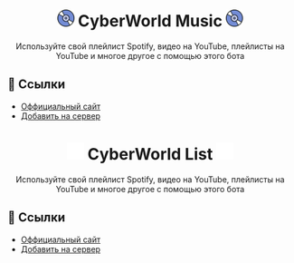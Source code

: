 <h1 align="center"><img src="./assets/cyberworld-music-logo.gif" width="30px"> CyberWorld Music <img src="./assets/cyberworld-music-logo.gif" width="30px"></h1>
<p align="center">Используйте свой плейлист Spotify, видео на YouTube, плейлисты на YouTube и многое другое с помощью этого бота</p>

## 📎 Ссылки
- [Оффициальный сайт](https://cyberworld-music.ga)
- [Добавить на сервер](https://discord.com/oauth2/authorize?client_id=951942320335511642&permissions=2205281600&scope=bot%20identify%20guilds%20applications.commands&redirect_url=https://cyberworld-music.ga/api/callback&response_type=code)

<h1 align="center"><img src="./assets/cyberworld-list-logo.png" width="30px"> CyberWorld List <img src="./assets/cyberworld-list-logo.png" width="30px"></h1>
<p align="center">Используйте свой плейлист Spotify, видео на YouTube, плейлисты на YouTube и многое другое с помощью этого бота</p>

## 📎 Ссылки
- [Оффициальный сайт](https://cyberworld-list.ga)
- [Добавить на сервер](https://discord.com/oauth2/authorize?client_id=905104838143123456&permissions=805637201&redirect_uri=https%3A%2F%2Fcyberworld-list.ga%2Fcallback&response_type=code&scope=identify%20connections%20bot)
